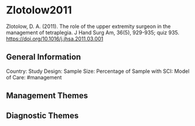# Zlotolow2011
Zlotolow, D. A. (2011). The role of the upper extremity surgeon in the management of tetraplegia. J Hand Surg Am, 36(5), 929-935; quiz 935. https://doi.org/10.1016/j.jhsa.2011.03.001 

## General Information
Country: 
Study Design: 
Sample Size: 
Percentage of Sample with SCI:
Model of Care: #management 

## Management Themes


## Diagnostic Themes
